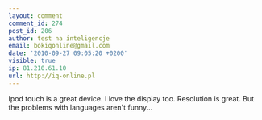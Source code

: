 ```yaml
---
layout: comment
comment_id: 274
post_id: 206
author: test na inteligencje
email: bokiqonline@gmail.com
date: '2010-09-27 09:05:20 +0200'
visible: true
ip: 81.210.61.10
url: http://iq-online.pl
---
```

Ipod touch is a great device. I love the display too. Resolution is great. But the problems with languages aren't funny...
